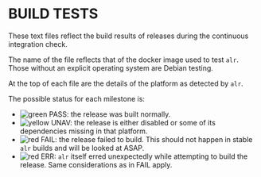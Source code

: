 # BUILD TESTS

These text files reflect the build results of releases during the continuous integration check.

The name of the file reflects that of the docker image used to test `alr`. Those without an explicit operating system are Debian testing.

At the top of each file are the details of the platform as detected by `alr`.

The possible status for each milestone is:

- ![green](https://placehold.it/8/00aa00/000000?text=+) PASS: the release was built normally.
- ![yellow](https://placehold.it/8/ffbb00/000000?text=+) UNAV: the release is either disabled or some of its dependencies missing in that platform.
- ![red](https://placehold.it/8/ff0000/000000?text=+) FAIL: the release failed to build. This should not happen in stable `alr` builds and will be looked at ASAP.
- ![red](https://placehold.it/8/ff0000/000000?text=+) ERR: `alr` itself erred unexpectedly while attempting to build the release. Same considerations as in FAIL apply.
